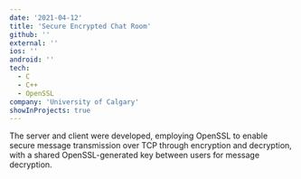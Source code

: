 ```yaml
---
date: '2021-04-12'
title: 'Secure Encrypted Chat Room'
github: ''
external: ''
ios: ''
android: ''
tech:
  - C
  - C++
  - OpenSSL
company: 'University of Calgary'
showInProjects: true
---
```


The server and client were developed, employing OpenSSL to enable secure message transmission over TCP through encryption and decryption, with a shared OpenSSL-generated key between users for message decryption.
